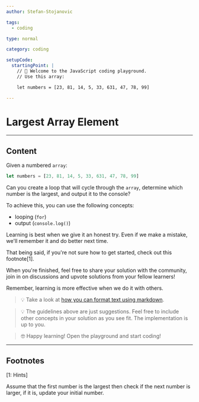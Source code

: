 ```yaml
---
author: Stefan-Stojanovic

tags:
  - coding

type: normal

category: coding

setupCode:
  startingPoint: |
    // 👋 Welcome to the JavaScript coding playground. 
    // Use this array:

    let numbers = [23, 81, 14, 5, 33, 631, 47, 78, 99]

---
```


# Largest Array Element

---

## Content

Given a numbered `array`:
```javascript
let numbers = [23, 81, 14, 5, 33, 631, 47, 78, 99]
```

Can you create a loop that will cycle through the `array`, determine which number is the largest, and output it to the console?

To achieve this, you can use the following concepts:
- looping (`for`)
- output (`console.log()`)

Learning is best when we give it an honest try. Even if we make a mistake, we'll remember it and do better next time.

That being said, if you're not sure how to get started, check out this footnote[1]. 

When you're finished, feel free to share your solution with the community, join in on discussions and upvote solutions from your fellow learners!

Remember, learning is more effective when we do it with others.

> 💡 Take a look at [how you can format text using markdown](https://www.enki.com/glossary/general/markdown-formatting).

> 💡 The guidelines above are just suggestions. Feel free to include other concepts in your solution as you see fit. The implementation is up to you.

> 🤓 Happy learning! Open the playground and start coding!

---

## Footnotes

[1: Hints]

Assume that the first number is the largest then check if the next number is larger, if it is, update your initial number.
